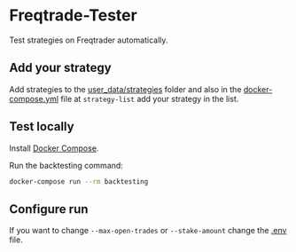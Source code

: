 # Freqtrade-Tester
Test strategies on Freqtrader automatically.

## Add your strategy

Add strategies to the [user_data/strategies](user_data/strategies) folder and also in the [docker-compose.yml](docker-compose.yml) file at `strategy-list` add your strategy in the list.

## Test locally

Install [Docker Compose](https://docs.docker.com/compose/install/).

Run the backtesting command:

```bash
docker-compose run --rm backtesting
```

## Configure run

If you want to change `--max-open-trades` or `--stake-amount` change the [.env](.env) file.